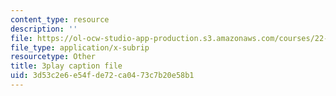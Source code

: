 ```yaml
---
content_type: resource
description: ''
file: https://ol-ocw-studio-app-production.s3.amazonaws.com/courses/22-15-essential-numerical-methods-fall-2014/3d53c2e6e54fde72ca0473c7b20e58b1_NtMOab_nhs0.srt
file_type: application/x-subrip
resourcetype: Other
title: 3play caption file
uid: 3d53c2e6-e54f-de72-ca04-73c7b20e58b1
---
```

